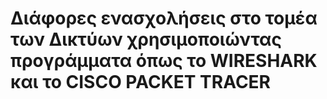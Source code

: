 # Διάφορες ενασχολήσεις στο τομέα των Δικτύων χρησιμοποιώντας προγράμματα όπως το WIRESHARK και το CISCO PACKET TRACER